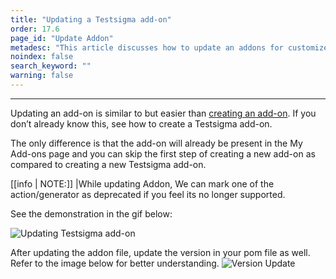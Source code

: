 ```yaml
---
title: "Updating a Testsigma add-on"
order: 17.6
page_id: "Update Addon"
metadesc: "This article discusses how to update an addons for customized actions in Testsigma application | Updating addons will help you customize actions in Tests"
noindex: false
search_keyword: ""
warning: false
---
```


---

Updating an add-on is similar to but easier than [creating an add-on](https://testsigma.com/docs/addons/create/). If you don’t already know this, see how to create a Testsigma add-on.

The only difference is that the add-on will already be present in the My Add-ons page and you can skip the first step of creating a new add-on as compared to creating a new Testsigma add-on.

[[info | NOTE:]]
|While updating Addon, We can mark one of the action/generator as deprecated if you feel its no longer supported.

See the demonstration in the gif below:

![Updating Testsigma add-on](https://docs.testsigma.com/images/addon-update/update-testsigma-add-on.gif.gif)

After updating the addon file, update the version in your pom file as well. Refer to the image below for better understanding.
![Version Update](https://s3.amazonaws.com/static-docs.testsigma.com/new_images/projects/applications/addon.png)